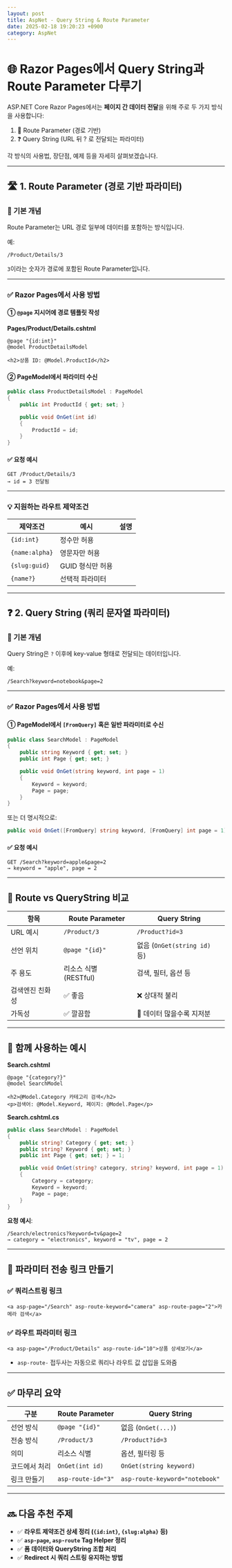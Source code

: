 ```yaml
---
layout: post
title: AspNet - Query String & Route Parameter
date: 2025-02-18 19:20:23 +0900
category: AspNet
---
```

# 🌐 Razor Pages에서 Query String과 Route Parameter 다루기

ASP.NET Core Razor Pages에서는 **페이지 간 데이터 전달**을 위해 주로 두 가지 방식을 사용합니다:

1. 🔢 Route Parameter (경로 기반)
2. ❓ Query String (URL 뒤 ? 로 전달되는 파라미터)

각 방식의 사용법, 장단점, 예제 등을 자세히 살펴보겠습니다.

---

## 🛣️ 1. Route Parameter (경로 기반 파라미터)

### 📌 기본 개념

Route Parameter는 URL 경로 일부에 데이터를 포함하는 방식입니다.

예:  
```
/Product/Details/3
```

`3`이라는 숫자가 경로에 포함된 Route Parameter입니다.

---

### ✅ Razor Pages에서 사용 방법

#### ① `@page` 지시어에 경로 템플릿 작성

**Pages/Product/Details.cshtml**

```razor
@page "{id:int}"
@model ProductDetailsModel

<h2>상품 ID: @Model.ProductId</h2>
```

#### ② PageModel에서 파라미터 수신

```csharp
public class ProductDetailsModel : PageModel
{
    public int ProductId { get; set; }

    public void OnGet(int id)
    {
        ProductId = id;
    }
}
```

#### ✅ 요청 예시

```
GET /Product/Details/3
→ id = 3 전달됨
```

---

### 💡 지원하는 라우트 제약조건

| 제약조건 | 예시 | 설명 |
|----------|------|------|
| `{id:int}` | 정수만 허용 |
| `{name:alpha}` | 영문자만 허용 |
| `{slug:guid}` | GUID 형식만 허용 |
| `{name?}` | 선택적 파라미터 |

---

## ❓ 2. Query String (쿼리 문자열 파라미터)

### 📌 기본 개념

Query String은 `?` 이후에 key-value 형태로 전달되는 데이터입니다.

예:
```
/Search?keyword=notebook&page=2
```

---

### ✅ Razor Pages에서 사용 방법

#### ① PageModel에서 `[FromQuery]` 혹은 일반 파라미터로 수신

```csharp
public class SearchModel : PageModel
{
    public string Keyword { get; set; }
    public int Page { get; set; }

    public void OnGet(string keyword, int page = 1)
    {
        Keyword = keyword;
        Page = page;
    }
}
```

또는 더 명시적으로:

```csharp
public void OnGet([FromQuery] string keyword, [FromQuery] int page = 1)
```

#### ✅ 요청 예시

```
GET /Search?keyword=apple&page=2
→ keyword = "apple", page = 2
```

---

## 🔁 Route vs QueryString 비교

| 항목 | Route Parameter | Query String |
|------|------------------|---------------|
| URL 예시 | `/Product/3` | `/Product?id=3` |
| 선언 위치 | `@page "{id}"` | 없음 (`OnGet(string id)` 등) |
| 주 용도 | 리소스 식별 (RESTful) | 검색, 필터, 옵션 등 |
| 검색엔진 친화성 | ✅ 좋음 | ❌ 상대적 불리 |
| 가독성 | ✅ 깔끔함 | 🔸 데이터 많을수록 지저분 |

---

## 🧭 함께 사용하는 예시

**Search.cshtml**

```razor
@page "{category?}"
@model SearchModel

<h2>@Model.Category 카테고리 검색</h2>
<p>검색어: @Model.Keyword, 페이지: @Model.Page</p>
```

**Search.cshtml.cs**

```csharp
public class SearchModel : PageModel
{
    public string? Category { get; set; }
    public string? Keyword { get; set; }
    public int Page { get; set; } = 1;

    public void OnGet(string? category, string? keyword, int page = 1)
    {
        Category = category;
        Keyword = keyword;
        Page = page;
    }
}
```

**요청 예시**:
```
/Search/electronics?keyword=tv&page=2
→ category = "electronics", keyword = "tv", page = 2
```

---

## 🔧 파라미터 전송 링크 만들기

### ✅ 쿼리스트링 링크

```razor
<a asp-page="/Search" asp-route-keyword="camera" asp-route-page="2">카메라 검색</a>
```

### ✅ 라우트 파라미터 링크

```razor
<a asp-page="/Product/Details" asp-route-id="10">상품 상세보기</a>
```

- `asp-route-` 접두사는 자동으로 쿼리나 라우트 값 삽입을 도와줌

---

## ✅ 마무리 요약

| 구분 | Route Parameter | Query String |
|------|------------------|---------------|
| 선언 방식 | `@page "{id}"` | 없음 (`OnGet(...)`) |
| 전송 방식 | `/Product/3` | `/Product?id=3` |
| 의미 | 리소스 식별 | 옵션, 필터링 등 |
| 코드에서 처리 | `OnGet(int id)` | `OnGet(string keyword)` |
| 링크 만들기 | `asp-route-id="3"` | `asp-route-keyword="notebook"` |

---

## 🔜 다음 추천 주제

- ✅ **라우트 제약조건 상세 정리 (`{id:int}`, `{slug:alpha}` 등)**
- ✅ **`asp-page`, `asp-route` Tag Helper 정리**
- ✅ **폼 데이터와 QueryString 조합 처리**
- ✅ **Redirect 시 쿼리 스트링 유지하는 방법**